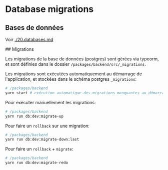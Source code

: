 # Database migrations

## Bases de données

Voir [./20.databases.md](./20.databases.md)

## Migrations

Les migrations de la base de données (postgres) sont gérées via typeorm, et sont définies dans le dossier `/packages/backend/src/_migrations`.

Les migrations sont exécutées automatiquement au démarrage de l'application, et stockées dans le schéma postgres `_migrations`:

```bash
# /packages/backend
yarn start # exécution automatique des migrations manquantes au démarrage de l'application
```

Pour exécuter manuellement les migrations:

```bash
# /packages/backend
yarn run db:dev:migrate-up
```

Pour faire un `rollback` sur une migration:

```bash
# /packages/backend
yarn run db:dev:migrate-down:last
```

Pour faire un `rollback` + `migrate`:

```bash
# /packages/backend
yarn run db:dev:migrate-redo
```
